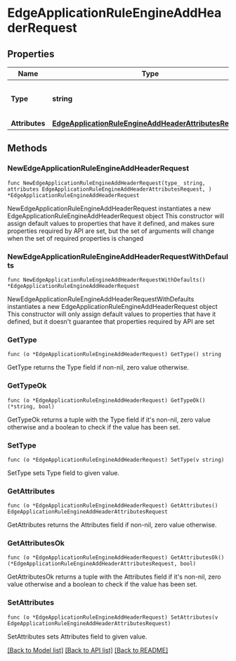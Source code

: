 # EdgeApplicationRuleEngineAddHeaderRequest

## Properties

Name | Type | Description | Notes
------------ | ------------- | ------------- | -------------
**Type** | **string** | * &#x60;add_request_header&#x60; - add_request_header | 
**Attributes** | [**EdgeApplicationRuleEngineAddHeaderAttributesRequest**](EdgeApplicationRuleEngineAddHeaderAttributesRequest.md) |  | 

## Methods

### NewEdgeApplicationRuleEngineAddHeaderRequest

`func NewEdgeApplicationRuleEngineAddHeaderRequest(type_ string, attributes EdgeApplicationRuleEngineAddHeaderAttributesRequest, ) *EdgeApplicationRuleEngineAddHeaderRequest`

NewEdgeApplicationRuleEngineAddHeaderRequest instantiates a new EdgeApplicationRuleEngineAddHeaderRequest object
This constructor will assign default values to properties that have it defined,
and makes sure properties required by API are set, but the set of arguments
will change when the set of required properties is changed

### NewEdgeApplicationRuleEngineAddHeaderRequestWithDefaults

`func NewEdgeApplicationRuleEngineAddHeaderRequestWithDefaults() *EdgeApplicationRuleEngineAddHeaderRequest`

NewEdgeApplicationRuleEngineAddHeaderRequestWithDefaults instantiates a new EdgeApplicationRuleEngineAddHeaderRequest object
This constructor will only assign default values to properties that have it defined,
but it doesn't guarantee that properties required by API are set

### GetType

`func (o *EdgeApplicationRuleEngineAddHeaderRequest) GetType() string`

GetType returns the Type field if non-nil, zero value otherwise.

### GetTypeOk

`func (o *EdgeApplicationRuleEngineAddHeaderRequest) GetTypeOk() (*string, bool)`

GetTypeOk returns a tuple with the Type field if it's non-nil, zero value otherwise
and a boolean to check if the value has been set.

### SetType

`func (o *EdgeApplicationRuleEngineAddHeaderRequest) SetType(v string)`

SetType sets Type field to given value.


### GetAttributes

`func (o *EdgeApplicationRuleEngineAddHeaderRequest) GetAttributes() EdgeApplicationRuleEngineAddHeaderAttributesRequest`

GetAttributes returns the Attributes field if non-nil, zero value otherwise.

### GetAttributesOk

`func (o *EdgeApplicationRuleEngineAddHeaderRequest) GetAttributesOk() (*EdgeApplicationRuleEngineAddHeaderAttributesRequest, bool)`

GetAttributesOk returns a tuple with the Attributes field if it's non-nil, zero value otherwise
and a boolean to check if the value has been set.

### SetAttributes

`func (o *EdgeApplicationRuleEngineAddHeaderRequest) SetAttributes(v EdgeApplicationRuleEngineAddHeaderAttributesRequest)`

SetAttributes sets Attributes field to given value.



[[Back to Model list]](../README.md#documentation-for-models) [[Back to API list]](../README.md#documentation-for-api-endpoints) [[Back to README]](../README.md)


